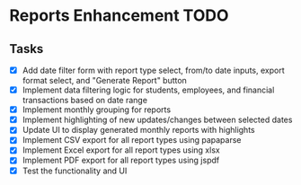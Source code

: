 # Reports Enhancement TODO

## Tasks

- [x] Add date filter form with report type select, from/to date inputs, export format select, and "Generate Report" button
- [x] Implement data filtering logic for students, employees, and financial transactions based on date range
- [x] Implement monthly grouping for reports
- [x] Implement highlighting of new updates/changes between selected dates
- [x] Update UI to display generated monthly reports with highlights
- [x] Implement CSV export for all report types using papaparse
- [x] Implement Excel export for all report types using xlsx
- [x] Implement PDF export for all report types using jspdf
- [x] Test the functionality and UI
